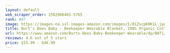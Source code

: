 ```yaml
---
layout: default 
﻿web_scraper_order: 1582906481-5765
rank: #47
image: https://images-na.ssl-images-amazon.com/images/I/81ZscpK0K1L.jpg
title: Burt's Bees Baby - Beekeeper Wearable Blanket, 100% Organic Cotton, Swaddle Transition…
url: https://www.amazon.com/Burts-Bees-Baby-Beekeeper-Wearable/dp/B071J9BG54/ref=zg_mw_fashion_47?_encoding=UTF8&psc=1&refRID=66WPJ0NPG4B2ZT1JZ4BC
reviews: 4.6 out of 5 stars
price: $15.99 - $46.99
---
```

